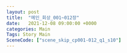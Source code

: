 ```yaml
---
layout: post
title:  "메인_회상_001~012장"
date:   2021-12-08 09:00:00 +0000
categories: Main
Tags: Story Main
SceneCode: ["scene_skip_cp001-012_q1_s10"]
---
```

